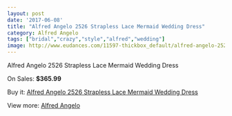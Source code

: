 ```yaml
---
layout: post
date: '2017-06-08'
title: "Alfred Angelo 2526 Strapless Lace Mermaid Wedding Dress"
category: Alfred Angelo
tags: ["bridal","crazy","style","alfred","wedding"]
image: http://www.eudances.com/11597-thickbox_default/alfred-angelo-2526-strapless-lace-mermaid-wedding-dress.jpg
---
```

Alfred Angelo 2526 Strapless Lace Mermaid Wedding Dress

On Sales: **$365.99**
<a href="https://www.eudances.com/en/alfred-angelo/3671-alfred-angelo-2526-strapless-lace-mermaid-wedding-dress.html"><amp-img layout="responsive" width="600" height="600" src="//www.eudances.com/11597-thickbox_default/alfred-angelo-2526-strapless-lace-mermaid-wedding-dress.jpg" alt="Alfred Angelo 2526 Strapless Lace Mermaid Wedding Dress 0" /></a>
<a href="https://www.eudances.com/en/alfred-angelo/3671-alfred-angelo-2526-strapless-lace-mermaid-wedding-dress.html"><amp-img layout="responsive" width="600" height="600" src="//www.eudances.com/11600-thickbox_default/alfred-angelo-2526-strapless-lace-mermaid-wedding-dress.jpg" alt="Alfred Angelo 2526 Strapless Lace Mermaid Wedding Dress 1" /></a>
<a href="https://www.eudances.com/en/alfred-angelo/3671-alfred-angelo-2526-strapless-lace-mermaid-wedding-dress.html"><amp-img layout="responsive" width="600" height="600" src="//www.eudances.com/11599-thickbox_default/alfred-angelo-2526-strapless-lace-mermaid-wedding-dress.jpg" alt="Alfred Angelo 2526 Strapless Lace Mermaid Wedding Dress 2" /></a>
<a href="https://www.eudances.com/en/alfred-angelo/3671-alfred-angelo-2526-strapless-lace-mermaid-wedding-dress.html"><amp-img layout="responsive" width="600" height="600" src="//www.eudances.com/11598-thickbox_default/alfred-angelo-2526-strapless-lace-mermaid-wedding-dress.jpg" alt="Alfred Angelo 2526 Strapless Lace Mermaid Wedding Dress 3" /></a>

Buy it: [Alfred Angelo 2526 Strapless Lace Mermaid Wedding Dress](https://www.eudances.com/en/alfred-angelo/3671-alfred-angelo-2526-strapless-lace-mermaid-wedding-dress.html "Alfred Angelo 2526 Strapless Lace Mermaid Wedding Dress")

View more: [Alfred Angelo](https://www.eudances.com/en/36-alfred-angelo "Alfred Angelo")